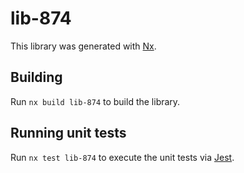 # lib-874

This library was generated with [Nx](https://nx.dev).

## Building

Run `nx build lib-874` to build the library.

## Running unit tests

Run `nx test lib-874` to execute the unit tests via [Jest](https://jestjs.io).
